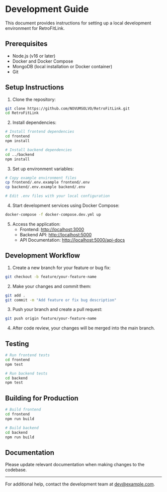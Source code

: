 # Development Guide

This document provides instructions for setting up a local development environment for RetroFitLink.

## Prerequisites

- Node.js (v16 or later)
- Docker and Docker Compose
- MongoDB (local installation or Docker container)
- Git

## Setup Instructions

1. Clone the repository:

```bash
git clone https://github.com/NOVUMSOLVO/RetroFitLink.git
cd RetroFitLink
```

2. Install dependencies:

```bash
# Install frontend dependencies
cd frontend
npm install

# Install backend dependencies
cd ../backend
npm install
```

3. Set up environment variables:

```bash
# Copy example environment files
cp frontend/.env.example frontend/.env
cp backend/.env.example backend/.env

# Edit .env files with your local configuration
```

4. Start development services using Docker Compose:

```bash
docker-compose -f docker-compose.dev.yml up
```

5. Access the application:
   - Frontend: [http://localhost:3000](http://localhost:3000)
   - Backend API: [http://localhost:5000](http://localhost:5000)
   - API Documentation: [http://localhost:5000/api-docs](http://localhost:5000/api-docs)

## Development Workflow

1. Create a new branch for your feature or bug fix:

```bash
git checkout -b feature/your-feature-name
```

2. Make your changes and commit them:

```bash
git add .
git commit -m "Add feature or fix bug description"
```

3. Push your branch and create a pull request:

```bash
git push origin feature/your-feature-name
```

4. After code review, your changes will be merged into the main branch.

## Testing

```bash
# Run frontend tests
cd frontend
npm test

# Run backend tests
cd backend
npm test
```

## Building for Production

```bash
# Build frontend
cd frontend
npm run build

# Build backend
cd backend
npm run build
```

## Documentation

Please update relevant documentation when making changes to the codebase.

---

For additional help, contact the development team at [dev@example.com](mailto:dev@example.com).